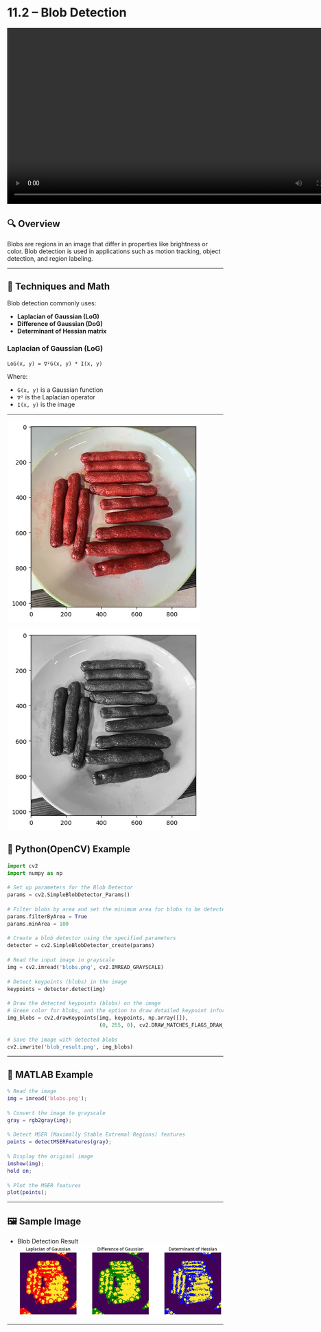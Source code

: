 
# 11.2 – Blob Detection

<video width="800" height="410" controls>
    <source src="photo/BlobDetection.mp4" type="video/mp4">
    Your browser does not support the video tag.
  </video

---
## 🔍 Overview
Blobs are regions in an image that differ in properties like brightness or color. Blob detection is used in applications such as motion tracking, object detection, and region labeling.

---

## 📐 Techniques and Math

Blob detection commonly uses:
- **Laplacian of Gaussian (LoG)**
- **Difference of Gaussian (DoG)**
- **Determinant of Hessian matrix**

### Laplacian of Gaussian (LoG)
```
LoG(x, y) = ∇²G(x, y) * I(x, y)
```
Where:
- `G(x, y)` is a Gaussian function
- `∇²` is the Laplacian operator
- `I(x, y)` is the image

---
![alt](photo/Blob1Detection.png)

![alt](photo/Blob4Detection.png)


## 🧪 Python(OpenCV) Example

```python
import cv2
import numpy as np

# Set up parameters for the Blob Detector
params = cv2.SimpleBlobDetector_Params()

# Filter blobs by area and set the minimum area for blobs to be detected
params.filterByArea = True
params.minArea = 100

# Create a blob detector using the specified parameters
detector = cv2.SimpleBlobDetector_create(params)

# Read the input image in grayscale
img = cv2.imread('blobs.png', cv2.IMREAD_GRAYSCALE)

# Detect keypoints (blobs) in the image
keypoints = detector.detect(img)

# Draw the detected keypoints (blobs) on the image
# Green color for blobs, and the option to draw detailed keypoint information
img_blobs = cv2.drawKeypoints(img, keypoints, np.array([]),
                              (0, 255, 0), cv2.DRAW_MATCHES_FLAGS_DRAW_RICH_KEYPOINTS)

# Save the image with detected blobs
cv2.imwrite('blob_result.png', img_blobs)

```

---

## 🧪 MATLAB Example

```matlab
% Read the image
img = imread('blobs.png');

% Convert the image to grayscale
gray = rgb2gray(img);

% Detect MSER (Maximally Stable Extremal Regions) features
points = detectMSERFeatures(gray);

% Display the original image
imshow(img);
hold on;

% Plot the MSER features
plot(points);

```

---

## 🖼️ Sample Image

- Blob Detection Result  
![Blobs](photo/Blob%20Detection.png)

---


